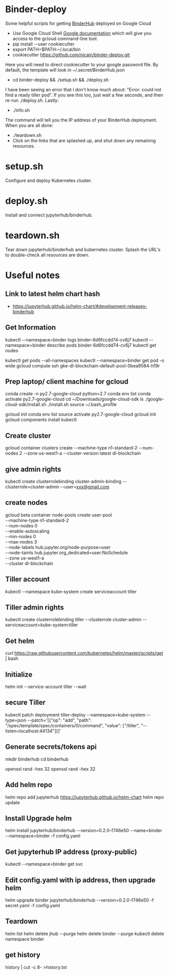 # Binder-deploy

Some helpful scripts for getting [BinderHub](http://binderhub.readthedocs.io/) deployed on Google Cloud

* Use Google Cloud Shell [Google documentation](https://cloud.google.com/shell/docs/starting-cloud-shell) which will give you access to the gcloud command-line tool.
* pip install --user cookiecutter
* export PATH=$PATH:~/.local/bin
* cookiecutter https://github.com/nicain/binder-deploy.git

Here you will need to direct cookiecutter to your google password file.  By default, the template will look in ~/.secret/BinderHub.json

* cd binder-deploy && ./setup.sh && ./deploy.sh

I have been seeing an error that I don't know much about: "Error: could not find a ready tiller pod".  If you see this too, just wait a few seconds, and then re-run ./deploy.sh.  Lastly:

* ./info.sh

The command will tell you the IP address of your BinderHub deployment.  When you are all done:

* ./teardown.sh
* Click on the links that are splashed up, and shut down any remaining resources.


# setup.sh

Configure and deploy Kubernetes cluster.

# deploy.sh

Install and connect jupyterhub/binderhub.

# teardown.sh

Tear down jupyterhub/binderhub and kubernetes cluster.  Splash the URL's to double-check all resources are down.

# Useful notes
## Link to latest helm chart hash
* https://jupyterhub.github.io/helm-chart/#development-releases-binderhub

## Get Information
kubectl --namespace=binder logs binder-6d6fccdd74-cv6j7
kubectl --namespace=binder describe pods binder-6d6fccdd74-cv6j7
kubectl get nodes

kubectl get pods --all-namespaces
kubectl --namespace=binder get pod -o wide
gcloud compute ssh gke-dl-blockchain-default-pool-0bea9584-h19r 

##  Prep laptop/ client machine for gcloud
conda create -n py2.7-google-cloud python=2.7
conda env list
conda activate py2.7-google-cloud
cd ~/Downloads/google-cloud-sdk
ls
./google-cloud-sdk/install.sh
./install.sh 
source ~/.bash_profile

gcloud init
conda env list
source activate py2.7-google-cloud
gcloud init
gcloud components install kubectl

##  Create cluster
gcloud container clusters create   --machine-type n1-standard-2   --num-nodes 2   --zone us-west1-a   --cluster-version latest dl-blockchain

##  give admin rights
kubectl create clusterrolebinding cluster-admin-binding   --clusterrole=cluster-admin   --user=xxx@gmail.com

##  create nodes
gcloud beta container node-pools create user-pool \
  --machine-type n1-standard-2 \
  --num-nodes 0 \
  --enable-autoscaling \
  --min-nodes 0 \
  --max-nodes 3 \
  --node-labels hub.jupyter.org/node-purpose=user \
  --node-taints hub.jupyter.org_dedicated=user:NoSchedule \
  --zone us-west1-a \
  --cluster dl-blockchain
  
##  Tiller account
 kubectl --namespace kube-system create serviceaccount tiller

##  Tiller admin rights
kubectl create clusterrolebinding tiller --clusterrole cluster-admin --serviceaccount=kube-system:tiller

##  Get helm
curl https://raw.githubusercontent.com/kubernetes/helm/master/scripts/get | bash

##  Initialize
 helm init --service-account tiller --wait

##  secure Tiller
kubectl patch deployment tiller-deploy --namespace=kube-system --type=json --patch='[{"op": "add", "path": "/spec/template/spec/containers/0/command", "value": ["/tiller", "--listen=localhost:44134"]}]'

##  Generate secrets/tokens api

mkdir binderhub
cd binderhub

openssl rand -hex 32
openssl rand -hex 32

##  Add helm repo
helm repo add jupyterhub https://jupyterhub.github.io/helm-chart
helm repo update

##  Install Upgrade helm 
helm install jupyterhub/binderhub --version=0.2.0-f746e50  --name=binder --namespace=binder -f config.yaml

##  Get jupyterhub IP address (proxy-public)
kubectl --namespace=binder get svc

##  Edit config.yaml with ip address, then upgrade helm
helm upgrade binder jupyterhub/binderhub --version=0.2.0-f746e50 -f secret.yaml -f config.yaml

##  Teardown
helm list
helm delete jhub --purge
helm delete binder --purge
kubectl delete namespace binder

##  get history
history | cut -c 8- >history.txt

